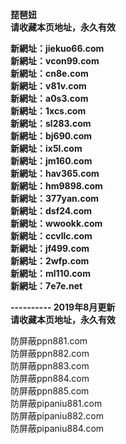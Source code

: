 <p><b>琵琶妞<br>
请收藏本页地址，永久有效<br>

新網址：jiekuo66.com<br>
新網址：vcon99.com<br>
新網址：cn8e.com<br>
新網址：v81v.com<br>
新網址：a0s3.com<br>
新網址：1xcs.com<br>
新網址：sl283.com<br>
新網址：bj690.com<br>
新網址：ix5l.com<br>
新網址：jm160.com<br>
新網址：hav365.com<br>
新網址：hm9898.com<br>
新網址：377yan.com<br>
新網址：dsf24.com<br>
新網址：wwookk.com<br>
新網址：ccvllc.com<br>
新網址：jf499.com<br>
新網址：2wfp.com<br>
新網址：ml110.com<br>
新網址：7e7e.net<br>

---------- 2019年8月更新<br>
请收藏本页地址，永久有效</b></p>

防屏蔽ppn881.com<br>
防屏蔽ppn882.com<br>
防屏蔽ppn883.com<br>
防屏蔽ppn884.com<br>
防屏蔽ppn885.com<br>
防屏蔽pipaniu881.com<br>
防屏蔽pipaniu882.com<br>
防屏蔽pipaniu884.com<br>

